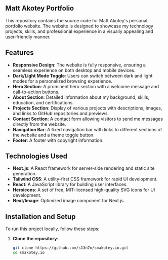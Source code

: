 ## Matt Akotey Portfolio

This repository contains the source code for Matt Akotey's personal portfolio website. The website is designed to showcase my technology projects, skills, and professional experience in a visually appealing and user-friendly manner.

## Features

- **Responsive Design**: The website is fully responsive, ensuring a seamless experience on both desktop and mobile devices.
- **Dark/Light Mode Toggle**: Users can switch between dark and light modes for a personalized browsing experience.
- **Hero Section**: A prominent hero section with a welcome message and call-to-action buttons.
- **About Section**: Detailed information about my background, skills, education, and certifications.
- **Projects Section**: Display of various projects with descriptions, images, and links to GitHub repositories and previews.
- **Contact Section**: A contact form allowing visitors to send me messages directly from the website.
- **Navigation Bar**: A fixed navigation bar with links to different sections of the website and a theme toggle button.
- **Footer**: A footer with copyright information.

## Technologies Used

- **Next.js**: A React framework for server-side rendering and static site generation.
- **Tailwind CSS**: A utility-first CSS framework for rapid UI development.
- **React**: A JavaScript library for building user interfaces.
- **Heroicons**: A set of free, MIT-licensed high-quality SVG icons for UI development.
- **Next/Image**: Optimized image component for Next.js.

## Installation and Setup

To run this project locally, follow these steps:

1. **Clone the repository**:
   ```bash
   git clone https://github.com/s13n7m/smakotey.io.git
   cd smakotey.io
